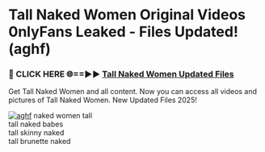 # Tall Naked Women Original Videos 0nlyFans Leaked - Files Updated! (aghf)

<h3>🔴 CLICK HERE 🌐==►► <a href="https://tinyurl.com/yckcrads" rel="nofollow">Tall Naked Women Updated Files</a></h3>

Get Tall Naked Women and all content. Now you can access all videos and pictures of Tall Naked Women. New Updated Files 2025!

[![aghf](https://i.imgur.com/hpKpOFt.gif)](https://tinyurl.com/yckcrads)
naked women tall<br>
tall naked babes<br>
tall skinny naked<br>
tall brunette naked